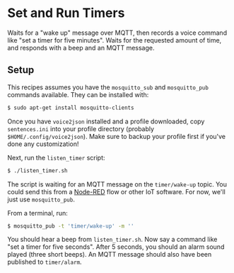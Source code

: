 # Set and Run Timers

Waits for a "wake up" message over MQTT, then records a voice command like "set a timer for five minutes". Waits for the requested amount of time, and responds with a beep and an MQTT message.

## Setup

This recipes assumes you have the `mosquitto_sub` and `mosquitto_pub` commands available. They can be installed with:

```bash
$ sudo apt-get install mosquitto-clients
```

Once you have `voice2json` installed and a profile downloaded, copy `sentences.ini` into your profile directory (probably `$HOME/.config/voice2json`). Make sure to backup your profile first if you've done any customization!

Next, run the `listen_timer` script:

```bash
$ ./listen_timer.sh
```

The script is waiting for an MQTT message on the `timer/wake-up` topic. You could send this from a [Node-RED](https://nodered.org) flow or other IoT software. For now, we'll just use `mosquitto_pub`.

From a terminal, run:

```bash
$ mosquitto_pub -t 'timer/wake-up' -m ''
```

You should hear a beep from `listen_timer.sh`. Now say a command like "set a timer for five seconds". After 5 seconds, you should an alarm sound played (three short beeps). An MQTT message should also have been published to `timer/alarm`.
